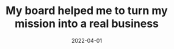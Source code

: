 ---
title: My board helped me to turn my mission into a real business
date: 2022-04-01

object:
  slug: example-case-study
  title: example case study
  metadata:
    customer:
      fullname: Yemi Jackson
      firstname: Yemi
      companyname: Engage Transform
      companytype: Professional Services, Finance & Banking
      companylocation: London
      companyurl: https://engagetransform.co.uk
      companysize: 1-9 people
    article:
      headline: "“My board helped me to turn my mission into a real business”"
      description: Yemi Jackson, founder of talent acquisition and development company
        Engage Transform, talks to how Be the Business helped her to uncover new perspectives
        leading to her service offering growing.
      body: '<p>Yemi Jackson founded talent acquisition and development company Engage
        Transform to meet the critical need for more diverse workforces, with a focus
        on the representation of women and Global Majority talent in leadership.&nbsp;<br><br>Through
        Be the Business, she&rsquo;s gained access to new perspectives and useful
        feedback, which has led to offering more services and more potential customers.<br><br>Yemi
        Jackson founded talent acquisition and development company Engage Transform
        to meet the critical need for more diverse workforces, with a focus on the
        representation of women and Global Majority talent in leadership.&nbsp;<br><br>Through
        Be the Business, she&rsquo;s gained access to new perspectives and useful
        feedback, which has led to offering more services and more potential customers.</p><p><br></p><blockquote
        id="isPasted"><p>&ldquo;It was my chance to pause. I thought yes, [recruitment
        experts] know the industry and your brand is pretty well-known in the market,
        but you&rsquo;re still struggling, and that&rsquo;s because of all the other
        stuff you hadn&rsquo;t stopped to think about.&rdquo;</p></blockquote><p data-block-key="r51lf"><br></p><h3
        data-block-key="975ho" id="isPasted">Business: more than a mission</h3><p
        data-block-key="ecloh">It can be easy to get carried away at the start of
        a new business, especially if you hit the ground running with clients from
        the start. But without a good strategy in place, you&rsquo;ll struggle to
        grow your business in a sustainable way. Yemi admits that in the early days,
        she didn&rsquo;t have a strategy, or even a business plan.</p><p data-block-key="9078p">&ldquo;A
        little knowledge is a dangerous thing because I was an ex-finance director
        and had worked in big corporations. My assumption was that it&rsquo;s just
        a small business so it&rsquo;ll be fine, but you don&rsquo;t know what you
        don&rsquo;t know.&rdquo;</p><p data-block-key="2ldis">Meeting with her board
        from Be the Business has helped Yemi to stay on track with planning, as well
        as giving her access to different outlooks and ideas.</p><p data-block-key="86si9"><br></p><h3
        data-block-key="4qr1t">Developing your offering</h3><p data-block-key="f8pbl">Starting
        Engage Transform with a core mission helped the business to stand out and
        achieve some early successes. However, it can be easy to pigeonhole yourself
        and limit your scope to adapt, innovate and grow as a business.</p><p data-block-key="diqd4">&ldquo;When
        I first started the business I was 100% focused on recruitment and never thought
        about complementary services&hellip;I thought I could only offer one product
        and now I offer at least three products plus other consultancy services. It&rsquo;s
        really strengthened our core business.&rdquo;</p><p data-block-key="aasjh">Having
        access to a mix of marketing, IT and finance experts through Be the Business
        has given Yemi a range of sector expertise to draw on. As a passionate advocate
        of workplace diversity, Yemi knows how effective a mix of experience and backgrounds
        can be, and here it has meant she now offers services and products like coaching
        for candidates.</p><p data-block-key="7t7ou"><br></p><blockquote><p>&ldquo;While
        recruitment is supporting clients to find candidates, if I can offer the candidates
        something that will help them to develop, that&rsquo;s fantastic. I don&rsquo;t
        know if I would have developed these other offers had it not been for the
        programme.&rdquo;</p></blockquote><h3 data-block-key="r51lf">Outside your
        comfort zone</h3><p data-block-key="d4r4r">In addition to broadening the offer
        of the business, Yemi has also undertaken some personal development after
        being inspired by ideas from her board. She now considers thought leadership
        and owning the space around diverse workplaces and leadership an integral
        part of the business.</p><p data-block-key="blju7">Engage Transform also now
        offer speaking engagements and training with leaders and teams around inclusive
        recruitment, to support their core offer of finding or developing candidates.</p><p
        data-block-key="6d0r8">It&rsquo;s important to know what you want to get out
        of the process of meeting with an advisory board, Yemi stresses, as she admits
        she hasn&rsquo;t used it as much as she could have. She adds that it has been
        handy to have a place to go to sound out ideas and challenges, and receive
        helpful tips and real-world examples from other business leaders.</p><p data-block-key="9mlva">&ldquo;It
        all depends on the quality of questions you ask and the problems you bring
        to the table. You get as much out of it as you put in.&rdquo;</p><p data-block-key="6elkv"><br></p><h3
        data-block-key="62f9t">Resilience through diversity</h3><p data-block-key="1v3g1">Having
        a more varied offer than when the business first started has helped Engage
        Transform to weather the economic downturn, when recruitment has stalled in
        some industries. Being able to pivot between working with larger companies
        and individuals has meant that the company has not been as affected by these
        challenges.</p><p data-block-key="20fu2">Yemi has also found that the Be the
        Business meetings have helped her to stay on top of budgets and forecasting,
        as it&rsquo;s something the group discuss and delve into. She says that she
        now knows the importance of having a clear idea of the numbers, not just having
        it in your head!</p>'
      takeaway:
      - headline: Think about the future today
        body: "<p>Don&#39;t only focus on the short term goals, think ahead about
          where you want to be - in order to plan for how to get there. Longer term
          thinking can help you plan ahead.</p>"
      - headline: Failures help you to learn
        body: "<p>Remember to regularly reflect and review on your successes and your
          mistakes, so you can grow for the future. Learning from things that went
          wrong will help you be more resilient for the future.</p>"
    primaryimage:
      image:
        url: https://cdn.cosmicjs.com/39c48440-99b3-11ee-b62d-5b90a0a1bade-Yemi_1_Strive.width-1000.png
        imgix_url: https://imgix.cosmicjs.com/39c48440-99b3-11ee-b62d-5b90a0a1bade-Yemi_1_Strive.width-1000.png
      description: A photographic portrait of a woman with dark skin and braided hair,
        wearing a colourful top. She is against a grey background. Over the photograph
        is the logo of Mastercard - two intersecting circles - next to the word "Strive".
      caption: Engage Transform founder Yemi explains how her Be the Business board
        helped turn her vision of a diverse workforce into a successful recruitment
        business.
    related: []
---